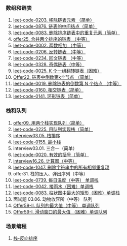 ### 数组和链表
1. [leet-code-0203. 移除链表元素 （简单）](./0203-remove-elements.py)
2. [leet-code-0876. 链表的中间结点（简单）](./0876-middle-node.py)
3. [leet-code-0083. 删除排序链表中的重复元素（简单）](./0083-delete-duplicate.py)
4. [offer25. 合并两个排序的链表 （中等）](./offer22-get-Kth-from-end.py)
5. [leet-code-0002. 两数相加 （中等）](./0002-add-two-numbers.py)
6. [leet-code-0206. 反转链表 （中等）](./0206-reverse-list.py)
7. [leet-code-0234. 回文链表 （中等）](./0234-is-palindrome.py)
8. [leet-code-0328. 奇偶链表（中等）](./0328-odd-even-list.py)
9. [leet-code-0025. K 个一组翻转链表（困难）](./0025-reverse-k-group.py)
10. [Offer22. 链表中倒数第k个节点 （简单）](./offer22-get-Kth-from-end.py)
11. [leet-code-0019. 删除链表的倒数第 N 个结点 （中等）](./0019-remove-Kth-from-end.py)
12. [leet-code-0160. 相交链表（简单）](./0160-get-intersection-node.py)
13. [leet-code-0141. 环形链表（简单）](./0141-has-cycle.py)


### 栈和队列
1. [offer09. 用两个栈实现队列（简单）](./offer09-cqueue.py)
2. [leet-code-0225. 用队列实现栈（简单）](./0225-my-stack.py)
3. [interview03.05. 栈排序](./interview0305-sorted-stack.py)
4. [leet-code-0155. 最小栈](./0155-min-stack.py)
5. interview03.01. 三合一（简单）
6. [leet-code-0020. 有效的括号（简单）](./0020-valid-parentheses.py)
7. [interview16.26. 计算器（中等）](./interview1626-calculator-lcci.py)
8. [leet-code-1047. 删除字符串中的所有相邻重复项](./1047-remove-duplicates.py)
9. offer31. 栈的压入、弹出序列（中等）
10. [leet-code-0739. 每日温度（中等） 单调栈](./0739-daily-temperatures.py) 
11. [leet-code-0042. 接雨水（困难）单调栈](./0042-trap.py)
12. [leet-code-0083. 柱状图中最大的矩形（困难）单调栈](./0083-largest-rectangle-area.py)
13. 面试题 03.06. 动物收容所（中等） 队列
14. [Offer59-II. 队列的最大值（中等） 单调队列](./offer59-max-queue.py)
15. [Offer59-I. 滑动窗口的最大值 （困难）单调队列](./offer59-max-sliding-window.py)


### 场景编程
1. [栈-反向排序](./stack-reverse.py)